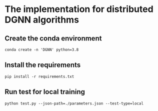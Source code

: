 # The implementation for distributed DGNN algorithms

## Create the conda environment
```
conda create -n 'DGNN' python=3.8
```

## Install the requirements
```
pip install -r requirements.txt
```

## Run test for local training
```
python test.py --json-path=./parameters.json --test-type=local 
```
